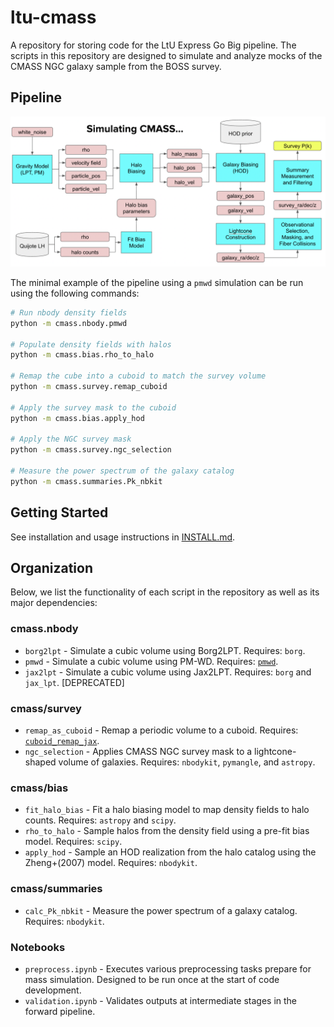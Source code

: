 # ltu-cmass
A repository for storing code for the LtU Express Go Big pipeline. The scripts in this repository are designed to simulate and analyze mocks of the CMASS NGC galaxy sample from the BOSS survey.

## Pipeline
![CMASS Pipeline](pipeline.png)

The minimal example of the pipeline using a `pmwd` simulation can be run using the following commands:
```bash
# Run nbody density fields
python -m cmass.nbody.pmwd

# Populate density fields with halos
python -m cmass.bias.rho_to_halo

# Remap the cube into a cuboid to match the survey volume
python -m cmass.survey.remap_cuboid

# Apply the survey mask to the cuboid
python -m cmass.bias.apply_hod

# Apply the NGC survey mask
python -m cmass.survey.ngc_selection

# Measure the power spectrum of the galaxy catalog
python -m cmass.summaries.Pk_nbkit
```

## Getting Started
See installation and usage instructions in [INSTALL.md](INSTALL.md).


## Organization

Below, we list the functionality of each script in the repository as well as its major dependencies:

### cmass.nbody
  - `borg2lpt` - Simulate a cubic volume using Borg2LPT. Requires: `borg`.
  - `pmwd` - Simulate a cubic volume using PM-WD. Requires: [`pmwd`](https://github.com/eelregit/pmwd/tree/master).
  - `jax2lpt` - Simulate a cubic volume using Jax2LPT. Requires: `borg` and `jax_lpt`. [DEPRECATED]

### cmass/survey
- `remap_as_cuboid` - Remap a periodic volume to a cuboid. Requires: [`cuboid_remap_jax`](https://github.com/maho3/cuboid_remap_jax).
- `ngc_selection` - Applies CMASS NGC survey mask to a lightcone-shaped volume of galaxies. Requires: `nbodykit`, `pymangle`, and `astropy`.

### cmass/bias
- `fit_halo_bias` - Fit a halo biasing model to map density fields to halo counts. Requires: `astropy` and `scipy`.
- `rho_to_halo` - Sample halos from the density field using a pre-fit bias model. Requires: `scipy`.
- `apply_hod` - Sample an HOD realization from the halo catalog using the Zheng+(2007) model. Requires: `nbodykit`.

### cmass/summaries
- `calc_Pk_nbkit` - Measure the power spectrum of a galaxy catalog. Requires: `nbodykit`.

### Notebooks
- `preprocess.ipynb` -  Executes various preprocessing tasks prepare for mass simulation. Designed to be run once at the start of code development.
- `validation.ipynb` - Validates outputs at intermediate stages in the forward pipeline.
